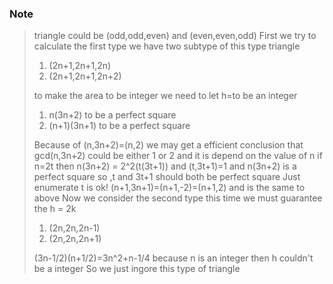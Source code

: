 ### Note
> triangle could be (odd,odd,even) and (even,even,odd)
> First we try to calculate the first type
> we have two subtype of this type triangle
> 1. (2n+1,2n+1,2n) 
> 2. (2n+1,2n+1,2n+2)
>
> to make the area to be integer we need to let h=to be an integer
> 1. n(3n+2) to be a perfect square
> 2. (n+1)(3n+1) to be a perfect square
>
> Because of (n,3n+2)=(n,2) we may get a efficient conclusion that gcd(n,3n+2) could be either 1 or 2 and it is depend on the value of n
> if n=2t then n(3n+2) = 2^2(t(3t+1)) and (t,3t+1)=1 and n(3n+2) is a perfect square so ,t and 3t+1 should both be perfect square 
> Just enumerate t is ok!
> (n+1,3n+1)=(n+1,-2)=(n+1,2) and is the same to above
> Now we consider the second type 
> this time we must guarantee the h = 2k
> 1. (2n,2n,2n-1)
> 2. (2n,2n,2n+1)
> 
> (3n-1/2)(n+1/2)=3n^2+n-1/4 because n is an integer then h couldn't be a integer 
> So we just ingore this type of triangle
